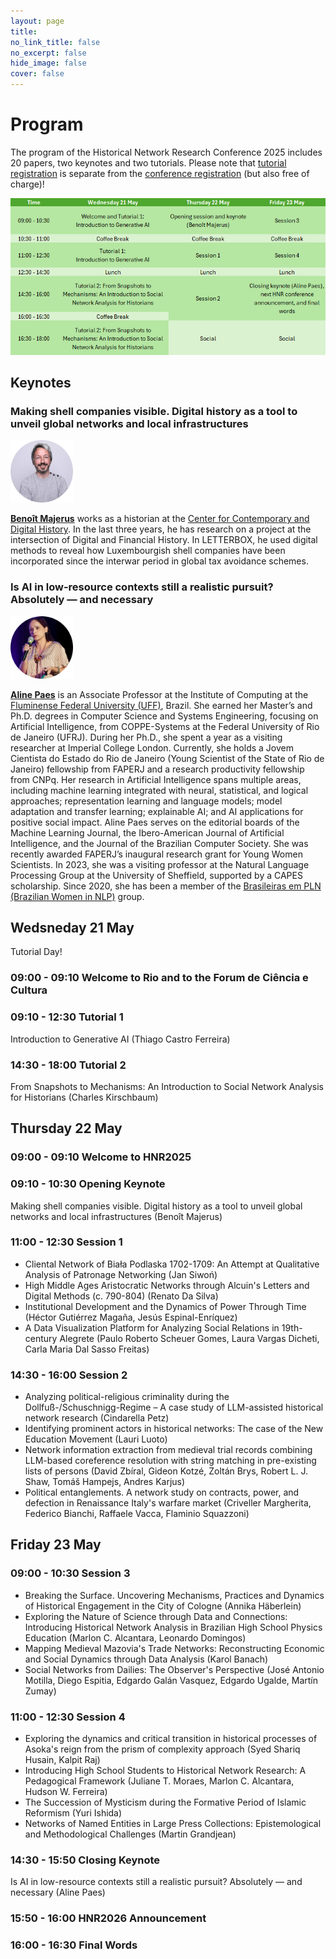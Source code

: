 ```yaml
---
layout: page
title: 
no_link_title: false 
no_excerpt: false 
hide_image: false
cover: false
---
```


# Program
The program of the Historical Network Research Conference 2025 includes 20 papers, two keynotes and two tutorials. Please note that [tutorial registration](/riodejaneiro/tutorials) is separate from the [conference registration](https://hnr2025.sciencesconf.org/) (but also free of charge)!

<p style="text-align: center;">
<a href="https://historicalnetworkresearch.github.io/riodejaneiro/program/"><img src="https://raw.githubusercontent.com/historicalnetworkresearch/riodejaneiro/master/img/hnr2025program.png"></a>
</p>

## Keynotes

### Making shell companies visible. Digital history as a tool to unveil global networks and local infrastructures   

<a href="https://www.uni.lu/c2dh-en/people/benoit-majerus/"><img src="https://raw.githubusercontent.com/historicalnetworkresearch/riodejaneiro/master/img/benoitmajerus.png" style="width:100px"></a>   

**[Benoît Majerus](https://www.uni.lu/c2dh-en/people/benoit-majerus/)** works as a historian at the [Center for Contemporary and Digital History](https://www.c2dh.uni.lu/). In the last three years, he has research on a project at the intersection of Digital and Financial History. In LETTERBOX, he used digital methods to reveal how Luxembourgish shell companies have been incorporated since the interwar period in global tax avoidance schemes.  

### Is AI in low-resource contexts still a realistic pursuit? Absolutely — and necessary 

<a href="http://www2.ic.uff.br/~alinepaes/"><img src="https://raw.githubusercontent.com/historicalnetworkresearch/riodejaneiro/master/img/alinepaes.png" style="width:100px"></a>  

**[Aline Paes](http://www2.ic.uff.br/~alinepaes/)** is an Associate Professor at the Institute of Computing at the [Fluminense Federal University (UFF)](https://international.uff.br/), Brazil. She earned her Master’s and Ph.D. degrees in Computer Science and Systems Engineering, focusing on Artificial Intelligence, from COPPE-Systems at the Federal University of Rio de Janeiro (UFRJ). During her Ph.D., she spent a year as a visiting researcher at Imperial College London. Currently, she holds a Jovem Cientista do Estado do Rio de Janeiro (Young Scientist of the State of Rio de Janeiro) fellowship from FAPERJ and a research productivity fellowship from CNPq. Her research in Artificial Intelligence spans multiple areas, including machine learning integrated with neural, statistical, and logical approaches; representation learning and language models; model adaptation and transfer learning; explainable AI; and AI applications for positive social impact. Aline Paes serves on the editorial boards of the Machine Learning Journal, the Ibero-American Journal of Artificial Intelligence, and the Journal of the Brazilian Computer Society. She was recently awarded FAPERJ’s inaugural research grant for Young Women Scientists. In 2023, she was a visiting professor at the Natural Language Processing Group at the University of Sheffield, supported by a CAPES scholarship. Since 2020, she has been a member of the [Brasileiras em PLN (Brazilian Women in NLP)](https://brasileiraspln.com/) group. 


## Wedsneday 21 May
Tutorial Day!
### 09:00 - 09:10 Welcome to Rio and to the Forum de Ciência e Cultura
### 09:10 - 12:30 Tutorial 1
Introduction to Generative AI (Thiago Castro Ferreira)
### 14:30 - 18:00 Tutorial 2
From Snapshots to Mechanisms: An Introduction to Social Network Analysis for Historians (Charles Kirschbaum)

## Thursday 22 May
### 09:00 - 09:10 Welcome to HNR2025
### 09:10 - 10:30 Opening Keynote
Making shell companies visible. Digital history as a tool to unveil global networks and local infrastructures (Benoît Majerus)
### 11:00 - 12:30 Session 1
- Cliental Network of Biała Podlaska 1702-1709: An Attempt at Qualitative Analysis of Patronage Networking (Jan Siwoń)  
- High Middle Ages Aristocratic Networks through Alcuin's Letters and Digital Methods (c. 790-804) (Renato Da Silva)
- Institutional Development and the Dynamics of Power Through Time (Héctor Gutiérrez Magaña, Jesús Espinal-Enríquez)
- A Data Visualization Platform for Analyzing Social Relations in 19th-century Alegrete (Paulo Roberto Scheuer Gomes, Laura Vargas Dicheti, Carla Maria Dal Sasso Freitas)
### 14:30 - 16:00 Session 2
- Analyzing political-religious criminality during the Dollfuß-/Schuschnigg-Regime – A case study of LLM-assisted historical network research (Cindarella Petz)  
- Identifying prominent actors in historical networks: The case of the New Education Movement (Lauri Luoto)    
- Network information extraction from medieval trial records combining LLM-based coreference resolution with string matching in pre-existing lists of persons (David Zbíral, Gideon Kotzé, Zoltán Brys, Robert L. J. Shaw, Tomáš Hampejs, Andres Karjus)
- Political entanglements. A network study on contracts, power, and defection in Renaissance Italy's warfare market (Criveller Margherita, Federico Bianchi, Raffaele Vacca, Flaminio Squazzoni)

## Friday 23 May
### 09:00 - 10:30 Session 3
- Breaking the Surface. Uncovering Mechanisms, Practices and Dynamics of Historical Engagement in the City of Cologne (Annika Häberlein)  
- Exploring the Nature of Science through Data and Connections: Introducing Historical Network Analysis in Brazilian High School Physics Education (Marlon C. Alcantara, Leonardo Domingos)   
- Mapping Medieval Mazovia's Trade Networks: Reconstructing Economic and Social Dynamics through Data Analysis (Karol Banach)  
- Social Networks from Dailies: The Observer's Perspective (José Antonio Motilla, Diego Espitia, Edgardo Galán Vasquez, Edgardo Ugalde, Martín Zumay)  
### 11:00 - 12:30 Session 4
- Exploring the dynamics and critical transition in historical processes of Asoka's reign from the prism of complexity approach (Syed Shariq Husain, Kalpit Raj)  
- Introducing High School Students to Historical Network Research: A Pedagogical Framework (Juliane T. Moraes, Marlon C. Alcantara, Hudson W. Ferreira)  
- The Succession of Mysticism during the Formative Period of Islamic Reformism (Yuri Ishida)  
- Networks of Named Entities in Large Press Collections: Epistemological and Methodological Challenges (Martin Grandjean)  
### 14:30 - 15:50 Closing Keynote
Is AI in low-resource contexts still a realistic pursuit? Absolutely — and necessary (Aline Paes)
### 15:50 - 16:00 HNR2026 Announcement
### 16:00 - 16:30 Final Words

















